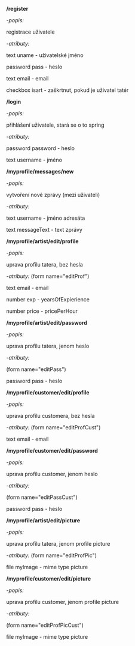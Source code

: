 **/register**

*-popis:*

registrace uživatele

*-atributy:*

text uname - uživatelské jméno

password pass - heslo

text email - email

checkbox isart - zaškrtnut, pokud je uživatel tatér

**/login**

*-popis:*

přihlášení uživatele, stará se o to spring

*-atributy:*

password password - heslo

text username - jméno

**/myprofile/messages/new**

*-popis:*

vytvoření nové zprávy (mezi uživateli)

*-atributy:*

text username - jméno adresáta

text messageText - text zprávy

**/myprofile/artist/edit/profile**

*-popis:*

uprava profilu tatera, bez hesla

*-atributy:*
(form name="editProf")

text email - email

number exp - yearsOfExpierience

number price - pricePerHour

**/myprofile/artist/edit/password**

*-popis:*

uprava profilu tatera, jenom heslo

*-atributy:*

(form name="editPass")

password pass - heslo

**/myprofile/customer/edit/profile**

*-popis:*

uprava profilu customera, bez hesla

*-atributy:*
(form name="editProfCust")

text email - email

**/myprofile/customer/edit/password**

*-popis:*

uprava profilu customer, jenom heslo

*-atributy:*

(form name="editPassCust")

password pass - heslo

**/myprofile/artist/edit/picture**

*-popis:*

uprava profilu tatera, jenom profile picture

*-atributy:*
(form name="editProfPic")

file myImage - mime type picture

**/myprofile/customer/edit/picture**

*-popis:*

uprava profilu customer, jenom profile picture

*-atributy:*

(form name="editProfPicCust")

file myImage - mime type picture



